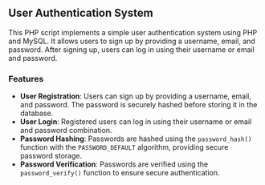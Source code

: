 ## User Authentication System

This PHP script implements a simple user authentication system using PHP and MySQL. It allows users to sign up by providing a username, email, and password. After signing up, users can log in using their username or email and password.

### Features

- **User Registration**: Users can sign up by providing a username, email, and password. The password is securely hashed before storing it in the database.
- **User Login**: Registered users can log in using their username or email and password combination.
- **Password Hashing**: Passwords are hashed using the `password_hash()` function with the `PASSWORD_DEFAULT` algorithm, providing secure password storage.
- **Password Verification**: Passwords are verified using the `password_verify()` function to ensure secure authentication.
